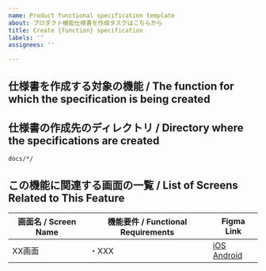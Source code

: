 ```yaml
---
name: Product functional specification template
about: プロダクト機能仕様書を作成タスクはこちらから
title: Create {function} specification
labels: ''
assignees: ''

---
```


## 仕様書を作成する対象の機能 / The function for which the specification is being created
<!-- 
機能名を記載してください。
Please write the function name.
-->

## 仕様書の作成先のディレクトリ / Directory where the specifications are created
<!--
仕様書の作成先のディレクトリが決まっていたら記載してください。
If you have decided on the directory where you will create the specifications, please enter it here.
-->
`docs/*/`
 
## この機能に関連する画面の一覧 / List of Screens Related to This Feature

<!-- 
この機能に含まれる画面名と、各画面の機能要件が決まっていたら表に記載してください。
iOS、AndroidそれぞれのFigmaのリンクを記載してください。

If you have decided to list the names of the screens included in this feature and the functional requirements for each screen, please enter them in a table.
Include the Figma links for both iOS and Android.
-->

| 画面名 / Screen Name | 機能要件 / Functional Requirements | Figma Link |
|---|---|---|
| XX画面 | ・XXX | [iOS]() [Android]() |
